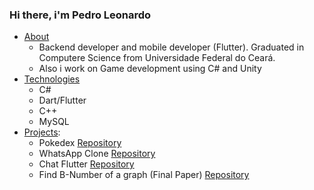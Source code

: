 ### Hi there, i'm Pedro Leonardo


<!--ts-->
   * [About](#Sobre)
      * Backend developer and mobile developer (Flutter). Graduated in Computere Science from Universidade Federal do Ceará.
      * Also i work on Game development using C# and Unity
   * [Technologies](#tecnologias)
      * C#
      * Dart/Flutter
      * C++ 
      * MySQL
  * [Projects](#Projects):
    * Pokedex <a href="https://github.com/CooperLove/Pokedex">Repository</a>
    * WhatsApp Clone <a href="https://github.com/CooperLove/whatsapp_clone">Repository</a>
    * Chat Flutter <a href="https://github.com/CooperLove/Chat-Flutter">Repository</a>
    * Find B-Number of a graph (Final Paper) <a href="https://github.com/CooperLove/Find-B-Number-of-graph">Repository</a>
<!--te-->


<!--
**CooperLove/cooperlove** is a ✨ _special_ ✨ repository because its `README.md` (this file) appears on your GitHub profile.

Here are some ideas to get you started:

- 🔭 I’m currently working on ...
- 🌱 I’m currently learning ...
- 👯 I’m looking to collaborate on ...
- 🤔 I’m looking for help with ...
- 💬 Ask me about ...
- 📫 How to reach me: ...
- 😄 Pronouns: ...
- ⚡ Fun fact: ...
-->
